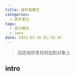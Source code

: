 ```yaml
---
title: 装饰者模式
categories:
  - 技术笔记
tags:
  - 设计模式
  - Java
date: 2023-02-26 01:19:19
---
```

  
>动态地将责任附加到对象上

## intro
